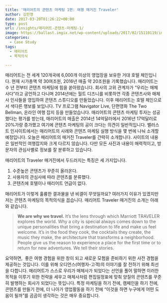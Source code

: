 ```yaml
---
title: '매리어트의 콘텐츠 마케팅 1편: 여행 매거진 Traveler'
author: 김민영
date: 2017-03-20T01:26:22+00:00
type: post
url: /insights/매리어트-콘텐츠-마케팅-1/
image: https://ballast.imgix.net/wp-content/uploads/2017/02/15110119/img-3.png?auto=compress,format
categories:
  - Case Study
tags:
  - 매리어트
  - 목적의식

---
```

매리어트는 전 세계 120개국에 6,000개 이상의 영업장을 보유한 거대 호텔 체인입니다. 현재 시가총액 약 30여조원, 2016년 매출 약 20조원을 기록했습니다.
매리어트는 수 년 전부터 콘텐츠 마케팅에 힘을 쏟아왔습니다. 회사의 고위 관계자가 &#8220;우리는 매체사다&#8221;라고 공언하고 다니며 2014년에는 월트 디즈니를 비롯하연 각종 콘텐츠사와 매체사 인사들을 영입하여 콘텐츠 스튜디오를 만들었습니다. 이후 매리어트는 호텔 체인으로서 색다른 행보를 보입니다. TV 프로그램 Navigator Live, 단편영화 The Two Bellman, 온라인 여행 잡지 등을 만들었습니다.
매리어트의 콘텐츠 마케팅 투자는 성공했다는 평가를 받는데, 매리어트의 매출은 2014년 14억달러에서 2016년 17억달러로 20%가량 증가했고 여기에 콘텐츠 마케팅의 공이 크다는 의견이 일반적입니다.
밸러스트 인사이트에서는 매리어트의 사례와 콘텐츠 마케팅 실행 방식을 몇 번에 나눠 소개할 예정입니다.
오늘은 매리어트의 매거진 Traveler를 간략히 소개합니다.
사이트의 내용은 일반적인 여행잡지와 크게 다르지 않습니다. 다만 모든 사진과 내용이 매력적이고, 방문자의 관심사별로 정보를 잘 분류하고 있습니다.

매리어트의 Traveler 매거진에서 두드러지는 특징은 세 가지입니다.

1. 수준높은 콘텐츠가 꾸준히 올라온다.
2. 사용자의 관심사에 따라 콘텐츠를 분류했다.
3. 콘텐츠에 호텔이나 매리어트 언급이 없다.

매리어트가 이렇게 훌륭한 결과물을 낸 비결이 무엇일까요? 여러가지 이유가 있겠지만 저는 콘텐츠 마케팅의 목적의식을 꼽습니다.
매리어트 Traveler 매거진의 소개는 아래와 같습니다.

> **We are why we travel.** It’s the lens through which Marriott TRAVELER explores the world. Why a city is special always comes down to the unique personalities that bring a destination to life and make us feel welcome. It’s in the food they cook, the cocktails they create, the music they make, the architecture that transforms a neighborhood. People give us the reason to experience a place for the first time or to return for new adventures. We tell their stories.

요약하면,  좋은 여행 경험을 위한 창이 되고 새로운 모험을 준비하기 위한 사전 경험을 제공하는 것입니다. 이를 위해 오디언스(여행자-고객)의 이야기를 잘 전하기 위해 최선을 다합니다.
매리어트가 스스로 우리가 매체사가 되었다는 선언을 풀어 말하면 이러한 목적을 이루기 위한 전략을 세우고 매체사처럼 편집일정표에 맞춰 양질의 콘텐츠를 꾸준히 발행하는 회사가 되었다는 뜻입니다. 특정 마케팅을 하기 전에, 캠페인을 하기 전에, 콘텐츠를 만들기 전에, 더 나아가 영업활동을 하기 전에 &#8220;이것을 하면 누구에게 어떤 도움이 될까&#8221;를 곰곰이 생각하는 것은 매우 중요합니다.